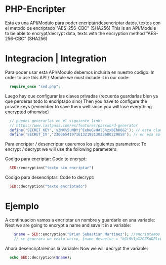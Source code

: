 # PHP-Encripter
Esta es una API/Modulo para poder encriptar/desencriptar datos, textos con el metodo de encriptado "AES-256-CBC" (SHA256)
This is an API/Module to be able to encrypt/decrypt data, texts with the encryption method "AES-256-CBC" (SHA256)
# Integracion | Integration
Para poder usar esta API/Modulo debemos incluirla en nuestro codigo:
In order to use this API / Module we must include it in our code:
```php
  require_once "sed.php";
```
Luego hay que configurar las claves privadas (recuerda guardarlas bien ya que perderas todo lo encriptado sino)
Then you have to configure the private keys (remember to save them well since you will lose everything encrypted otherwise)
```php
  // puedes generarlas en el siguiente link:
  // https://www.lastpass.com/es/features/password-generator
  define('SECRET_KEY','yZMX%5uNBYj^EehuGvH#l5%zxBEhH0&2'); // esta clave puede contener mayusculas, minusculas, numeros y simbolos
  define('SECRET_IV','23006541971613219213028680229858'); // en esa solo se pueden numeros
```
Para encriptar / desencriptar usaremos los siguientes parametros:
To encrypt / decrypt we will use the following parameters:

Codigo para encriptar:
Code to encrypt:
```php
  SED::encryption("texto sin encriptar")
```

Codigo para desencriptar:
Code to decrypt:
```php
  SED::decryption("texto encriptado")
```
# Ejemplo
A continuacion vamos a encriptar un nombre y guardarlo en una variable:
Next we are going to encrypt a name and save it in a variable:
```php
    $name = SED::encryption("Brian Sebastian Martinez"); //encriptamos texto, tambien se pueden variables
    // se generara un texto unico, $name devuelve = "bGt0V1pXZGZKdDB1cCtndWphSUpLVjZXQ2FoYVZ4eWtZUTl1SUJNSGZscz0="
  ```
Ahora desencriptaremos la variable:
Now we will decrypt the variable:
```php
  echo SED::decryption($name);
```
	
  
